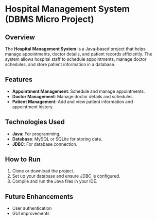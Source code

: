 # Hospital Management System (DBMS Micro Project)

## Overview
The **Hospital Management System** is a Java-based project that helps manage appointments, doctor details, and patient records efficiently. The system allows hospital staff to schedule appointments, manage doctor schedules, and store patient information in a database.

## Features
- **Appointment Management**: Schedule and manage appointments.
- **Doctor Management**: Manage doctor details and schedules.
- **Patient Management**: Add and view patient information and appointment history.

## Technologies Used
- **Java**: For programming.
- **Database**: MySQL or SQLite for storing data.
- **JDBC**: For database connection.

## How to Run
1. Clone or download the project.
2. Set up your database and ensure JDBC is configured.
3. Compile and run the Java files in your IDE.

## Future Enhancements
- User authentication
- GUI improvements
